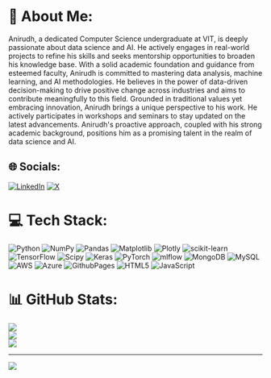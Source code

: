 # 💫 About Me:
Anirudh, a dedicated Computer Science undergraduate at VIT, is deeply passionate about data science and AI. He actively engages in real-world projects to refine his skills and seeks mentorship opportunities to broaden his knowledge base. With a solid academic foundation and guidance from esteemed faculty, Anirudh is committed to mastering data analysis, machine learning, and AI methodologies. He believes in the power of data-driven decision-making to drive positive change across industries and aims to contribute meaningfully to this field. Grounded in traditional values yet embracing innovation, Anirudh brings a unique perspective to his work. He actively participates in workshops and seminars to stay updated on the latest advancements. Anirudh's proactive approach, coupled with his strong academic background, positions him as a promising talent in the realm of data science and AI.


## 🌐 Socials:
[![LinkedIn](https://img.shields.io/badge/LinkedIn-%230077B5.svg?logo=linkedin&logoColor=white)](https://linkedin.com/in/https://www.linkedin.com/in/anirudh2511/) [![X](https://img.shields.io/badge/X-black.svg?logo=X&logoColor=white)](https://x.com/https://twitter.com/anirudh7371) 

# 💻 Tech Stack:
![Python](https://img.shields.io/badge/python-3670A0?style=plastic&logo=python&logoColor=ffdd54) ![NumPy](https://img.shields.io/badge/numpy-%23013243.svg?style=plastic&logo=numpy&logoColor=white) ![Pandas](https://img.shields.io/badge/pandas-%23150458.svg?style=plastic&logo=pandas&logoColor=white) ![Matplotlib](https://img.shields.io/badge/Matplotlib-%23ffffff.svg?style=plastic&logo=Matplotlib&logoColor=black) ![Plotly](https://img.shields.io/badge/Plotly-%233F4F75.svg?style=plastic&logo=plotly&logoColor=white) ![scikit-learn](https://img.shields.io/badge/scikit--learn-%23F7931E.svg?style=plastic&logo=scikit-learn&logoColor=white) ![TensorFlow](https://img.shields.io/badge/TensorFlow-%23FF6F00.svg?style=plastic&logo=TensorFlow&logoColor=white) ![Scipy](https://img.shields.io/badge/SciPy-%230C55A5.svg?style=plastic&logo=scipy&logoColor=%white) ![Keras](https://img.shields.io/badge/Keras-%23D00000.svg?style=plastic&logo=Keras&logoColor=white) ![PyTorch](https://img.shields.io/badge/PyTorch-%23EE4C2C.svg?style=plastic&logo=PyTorch&logoColor=white) ![mlflow](https://img.shields.io/badge/mlflow-%23d9ead3.svg?style=plastic&logo=numpy&logoColor=blue) ![MongoDB](https://img.shields.io/badge/MongoDB-%234ea94b.svg?style=plastic&logo=mongodb&logoColor=white) ![MySQL](https://img.shields.io/badge/mysql-%2300000f.svg?style=plastic&logo=mysql&logoColor=white) ![AWS](https://img.shields.io/badge/AWS-%23FF9900.svg?style=plastic&logo=amazon-aws&logoColor=white) ![Azure](https://img.shields.io/badge/azure-%230072C6.svg?style=plastic&logo=microsoftazure&logoColor=white) ![GithubPages](https://img.shields.io/badge/github%20pages-121013?style=plastic&logo=github&logoColor=white) ![HTML5](https://img.shields.io/badge/html5-%23E34F26.svg?style=plastic&logo=html5&logoColor=white) ![JavaScript](https://img.shields.io/badge/javascript-%23323330.svg?style=plastic&logo=javascript&logoColor=%23F7DF1E)
# 📊 GitHub Stats:
![](https://github-readme-stats.vercel.app/api?username=anirudh7371&theme=dark&hide_border=false&include_all_commits=false&count_private=false)<br/>
![](https://github-readme-streak-stats.herokuapp.com/?user=anirudh7371&theme=dark&hide_border=false)<br/>
![](https://github-readme-stats.vercel.app/api/top-langs/?username=anirudh7371&theme=dark&hide_border=false&include_all_commits=false&count_private=false&layout=compact)

---
[![](https://visitcount.itsvg.in/api?id=anirudh7371&icon=0&color=0)](https://visitcount.itsvg.in)

<!-- Proudly created with GPRM ( https://gprm.itsvg.in ) -->
